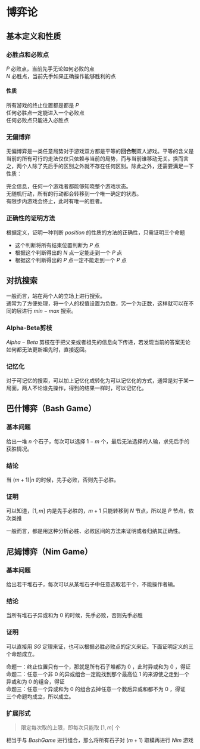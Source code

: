 # 博弈论

## 基本定义和性质

### 必胜点和必败点

$P$ 必败点，当前先手无论如何必败的点  
$N$ 必胜点，当前先手如果正确操作能够胜利的点

#### 性质

所有游戏的终止位置都是都是 $P$   
任何必胜点一定能进入一个必败点  
任何必败点只能进入必胜点

### 无偏博弈

无偏博弈是一类任意局势对于游戏双方都是平等的**回合制**双人游戏。平等的含义是当前的所有可行的走法仅仅只依赖与当前的局势，而与当前谁移动无关。换而言之，两个人除了先后手的区别之外就不存在任何区别。除此之外，还需要满足一下性质：  

完全信息，任何一个游戏者都能够知晓整个游戏状态。  
无随机行动，所有的行动都会转移到一个唯一确定的状态。  
有限步内游戏会终止，此时有唯一的胜者。

### 正确性的证明方法

根据定义，证明一种判断 $position$ 的性质的方法的正确性，只需证明三个命题

- 这个判断将所有结束位置判断为 $P$ 点
- 根据这个判断得出的 $N$ 点一定能走到一个 $P$ 点
- 根据这个判断得出的 $P$ 点一定不能走到一个 $P$ 点

## 对抗搜索
一般而言，站在两个人的立场上进行搜索。  
通常为了方便处理，将一个人的权值设置为负数，另一个为正数，这样就可以在不同的层进行 $min-max$ 搜索。

### Alpha-Beta剪枝
$Alpha-Beta$ 剪枝在于把父亲或者祖先的信息向下传递，若发现当前的答案无论如何都无法更新祖先时，直接返回。

### 记忆化
对于可记忆的搜索，可以加上记忆化或转化为可以记忆化的方式，通常是对于某一局面，两人不论谁先操作，得到的结果一样时，可以记忆化。

## 巴什博弈（Bash Game）

### 基本问题

给出一堆 $n$ 个石子，每次可以选择 $1-m$ 个，最后无法选择的人输，求先后手的获胜情况。

### 结论

当 $(m+1)|n$ 的时候，先手必败，否则先手必胜。

### 证明

可以知道，$[1,m]$ 内是先手必胜的，$m+1$ 只能转移到 $N$ 节点，所以是 $P$ 节点，依次类推

一般而言，都是用这种分析必胜、必败区间的方法来证明或者归纳其正确性。

## 尼姆博弈（Nim Game）

### 基本问题

给出若干堆石子，每次可以从某堆石子中任意选取若干个，不能操作者输。

### 结论

当所有堆石子异或和为 $0$ 的时候，先手必败，否则先手必胜

### 证明

可以直接用 $SG$ 定理来证，也可以根据必胜必败点的定义来证。下面证明定义的三个命题成立。

命题一：终止位置只有一个，那就是所有石子堆都为 $0$ ，此时异或和为 $0$ ，得证  
命题二：任意一个非 $0$ 的异或组合一定能找到那个最高位 $1$ 的来源使之走到一个异或和为 $0$ 的组合，得证  
命题三：任意一个异或和为 $0$ 的组合去掉任意一个数后异或和都不为 $0$ ，得证  
三个命题均成立，所以成立。

### 扩展形式

> 限定每次取的上限，即每次只能取 $[1,m]$ 个

相当于与 $Bash Game$ 进行组合，那么将所有石子对 $(m+1)$ 取模再进行 $Nim$ 游戏